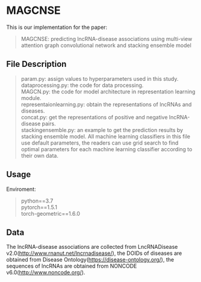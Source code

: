 # MAGCNSE
This is our implementation for the paper:
>MAGCNSE: predicting lncRNA-disease associations using multi-view attention graph convolutional network and stacking ensemble model
## File Description 
>param.py: assign values to hyperparameters used in this study.  
dataprocessing.py: the code for data processing.  
MAGCN.py: the code for model architecture in representation learning module.  
representaionlearning.py: obtain the representations of lncRNAs and diseases.  
concat.py: get the representations of positive and negative lncRNA-disease pairs.  
stackingensemble.py: an example to get the prediction results by stacking ensemble model. All machine learning classifiers in this file use default parameters, the readers can use grid search to find optimal parameters for each machine learning classifier according to their own data. 

## Usage
Enviroment:
>python==3.7  
pytorch==1.5.1  
torch-geometric==1.6.0  
 
## Data
The lncRNA-disease associations are collected from LncRNADisease v2.0(http://www.rnanut.net/lncrnadisease/), the DOIDs of diseases are obtained from Disease Ontology(https://disease-ontology.org/), the sequences of lncRNAs are obtained from NONCODE v6.0(http://www.noncode.org/).
